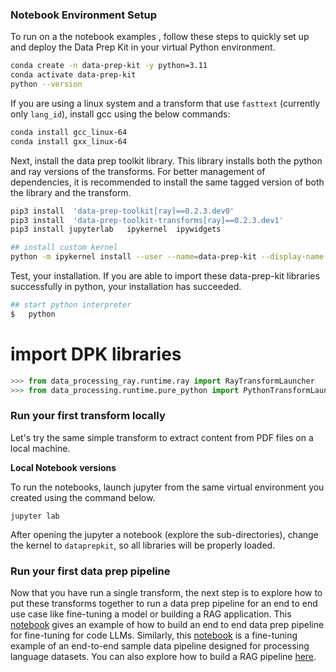 ### Notebook Environment Setup 

To run on a the notebook examples , follow these steps to quickly set up and deploy the Data Prep Kit in your virtual Python environment.

```bash
conda create -n data-prep-kit -y python=3.11
conda activate data-prep-kit
python --version
```
If you are using a linux system and a transform that 
use `fasttext` (currently only `lang_id`), 
install gcc using the below commands:

```bash
conda install gcc_linux-64
conda install gxx_linux-64
```

Next, install the data prep toolkit library. This library installs both the python and ray versions of the transforms. For better management of dependencies, it is recommended to install the same tagged version of both the library and the transform. 

```bash
pip3 install  'data-prep-toolkit[ray]==0.2.3.dev0'
pip3 install  'data-prep-toolkit-transforms[ray]==0.2.3.dev1'
pip3 install jupyterlab   ipykernel  ipywidgets

## install custom kernel
python -m ipykernel install --user --name=data-prep-kit --display-name "dataprepkit"
```

Test, your installation. If you are able to import these data-prep-kit libraries successfully in python, your installation has succeeded. 

```bash
## start python interpreter
$   python
````

# import DPK libraries
```python
>>> from data_processing_ray.runtime.ray import RayTransformLauncher
>>> from data_processing.runtime.pure_python import PythonTransformLaunche
```

### Run your first transform locally

Let's try the same simple transform to extract content from PDF files on a local machine. 

**Local Notebook versions**

To run the notebooks, launch jupyter from the same virtual environment 
you created using the command below. 

`jupyter lab`

After opening the jupyter a notebook  (explore the sub-directories), 
change the kernel to `dataprepkit`, so all libraries will be properly loaded.

### Run your first data prep pipeline

Now that you have run a single transform, the next step is to explore how to put these transforms 
together to run a data prep pipeline for an end to end use case like fine-tuning a model or building 
a RAG application. 
This [notebook](fine%20tuning/code/sample-notebook.ipynb) gives an example of 
how to build an end to end data prep pipeline for fine-tuning for code LLMs. Similarly, this 
[notebook](fine%20tuning/language/demo_with_launcher.ipynb) is a fine-tuning 
example of an end-to-end sample data pipeline designed for processing language datasets. 
You can also explore how to build a RAG pipeline [here](examples/notebooks/rag).